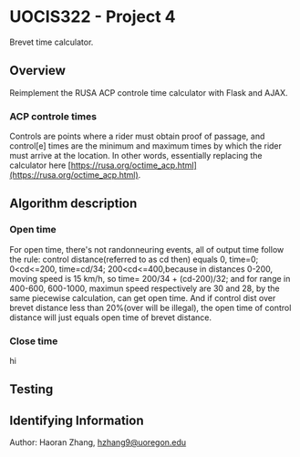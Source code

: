 # UOCIS322 - Project 4 #
Brevet time calculator.

## Overview

Reimplement the RUSA ACP controle time calculator with Flask and AJAX.

### ACP controle times

Controls are points where a rider must obtain proof of passage, and control[e] times are the minimum and maximum times by which the rider must arrive at the location. In other words, essentially replacing the calculator here [https://rusa.org/octime_acp.html](https://rusa.org/octime_acp.html).   

###

## Algorithm description

### Open time
For open time, there's not randonneuring events, all of output time follow the rule:
control distance(referred to as cd then) equals 0, time=0; 0<cd<=200, time=cd/34; 200<cd<=400,because in distances 0-200, moving speed is 15 km/h, so time= 200/34 + (cd-200)/32; and for range in 400-600, 600-1000, maximun speed respectively are 30 and 28, by the same piecewise calculation, can get open time.
And if control dist over brevet distance less than 20%(over will be illegal), the open time of control distance will just equals open time of brevet distance.

### Close time
hi

## Testing



## Identifying Information
Author: Haoran Zhang, hzhang9@uoregon.edu
